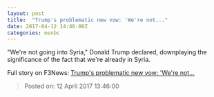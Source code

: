 ```yaml
---
layout: post
title:  "Trump's problematic new vow: 'We're not..."
date: 2017-04-12 14:46:00Z
categories: msnbc
---
```


"We're not going into Syria," Donald Trump declared, downplaying the significance of the fact that we're already in Syria.


Full story on F3News: [Trump's problematic new vow: 'We're not...](http://www.f3nws.com/n/YmTBUD)

> Posted on: 12 April 2017 13:46:00
